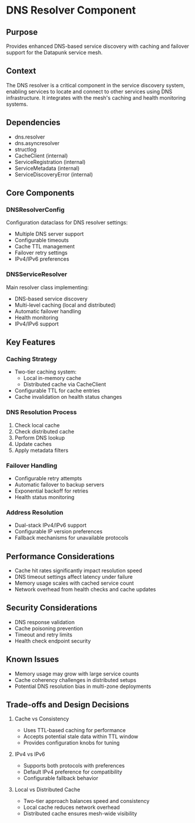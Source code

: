 # DNS Resolver Component

## Purpose

Provides enhanced DNS-based service discovery with caching and failover support for the Datapunk service mesh.

## Context

The DNS resolver is a critical component in the service discovery system, enabling services to locate and connect to other services using DNS infrastructure. It integrates with the mesh's caching and health monitoring systems.

## Dependencies

- dns.resolver
- dns.asyncresolver
- structlog
- CacheClient (internal)
- ServiceRegistration (internal)
- ServiceMetadata (internal)
- ServiceDiscoveryError (internal)

## Core Components

### DNSResolverConfig

Configuration dataclass for DNS resolver settings:

- Multiple DNS server support
- Configurable timeouts
- Cache TTL management
- Failover retry settings
- IPv4/IPv6 preferences

### DNSServiceResolver

Main resolver class implementing:

- DNS-based service discovery
- Multi-level caching (local and distributed)
- Automatic failover handling
- Health monitoring
- IPv4/IPv6 support

## Key Features

### Caching Strategy

- Two-tier caching system:
  - Local in-memory cache
  - Distributed cache via CacheClient
- Configurable TTL for cache entries
- Cache invalidation on health status changes

### DNS Resolution Process

1. Check local cache
2. Check distributed cache
3. Perform DNS lookup
4. Update caches
5. Apply metadata filters

### Failover Handling

- Configurable retry attempts
- Automatic failover to backup servers
- Exponential backoff for retries
- Health status monitoring

### Address Resolution

- Dual-stack IPv4/IPv6 support
- Configurable IP version preferences
- Fallback mechanisms for unavailable protocols

## Performance Considerations

- Cache hit rates significantly impact resolution speed
- DNS timeout settings affect latency under failure
- Memory usage scales with cached service count
- Network overhead from health checks and cache updates

## Security Considerations

- DNS response validation
- Cache poisoning prevention
- Timeout and retry limits
- Health check endpoint security

## Known Issues

- Memory usage may grow with large service counts
- Cache coherency challenges in distributed setups
- Potential DNS resolution bias in multi-zone deployments

## Trade-offs and Design Decisions

1. Cache vs Consistency

   - Uses TTL-based caching for performance
   - Accepts potential stale data within TTL window
   - Provides configuration knobs for tuning

2. IPv4 vs IPv6

   - Supports both protocols with preferences
   - Default IPv4 preference for compatibility
   - Configurable fallback behavior

3. Local vs Distributed Cache
   - Two-tier approach balances speed and consistency
   - Local cache reduces network overhead
   - Distributed cache ensures mesh-wide visibility
